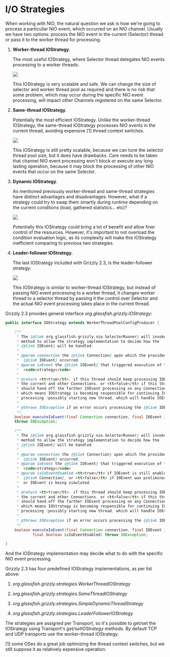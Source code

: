 I/O Strategies
==============

When working with NIO, the natural question we ask is how we're going to
process a particullar NIO event, which occurred on an NIO channel.
Usually we have two options: process the NIO event in the current
(Selector) thread or pass it to the worker thread for processing.

1.  **Worker-thread IOStrategy**.

    The most useful IOStrategy, where Selector thread delegates NIO
    events processing to a worker threads.

    ![](../images/coreframework/workerthread-strategy.gif)

    This IOStrategy is very scalable and safe. We can change the size of
    selector and worker thread pool as required and there is no risk
    that some problem, which may occur during the specific NIO event
    processing, will impact other Channels registered on the same
    Selector.

2.  **Same-thread IOStrategy**.

    Potentially the most efficient IOStrategy. Unlike the worker-thread
    IOStrategy, the same-thread IOStrategy processes NIO events in the
    current thread, avoiding expensive [1] thread context switches.

    ![](../images/coreframework/samethread-strategy.gif)

    This IOStrategy is still pretty scalable, because we can tune the
    selector thread pool size, but it does have drawbacks. Care needs to
    be taken that channel NIO event processing won't block or execute
    any long lasting operation, because it may block the processing of
    other NIO events that occur on the same Selector.

3.  **Dynamic IOStrategy**.

    As mentioned previously worker-thread and same-thread strategies
    have distinct advantages and disadvantages. However, what if a
    strategy could try to swap them smartly during runtime depending on
    the current conditions (load, gathered statistics... etc)?

    ![](../images/coreframework/dynamic-strategy.gif)

    Potentially this IOStrategy could bring a lot of benefit and allow
    finer control of the resources. However, it's important to not
    overload the condition evaluation logic, as its complexity will make
    this IOStrategy inefficient comparing to previous two strategies.

4.  **Leader-follower IOStrategy**.

    The last IOStrategy included with Grizzly 2.3, is the
    leader-follower strategy:

    ![](../images/coreframework/leaderfollower-strategy.gif)

    This IOStrategy is similar to worker-thread IOStrategy, but instead
    of passing NIO event processing to a worker thread, it changes
    worker thread to a selector thread by passing it the control over
    Selector and the actual NIO event processing takes place in the
    current thread.

Grizzly 2.3 provides general interface
*org.glassfish.grizzly.IOStrategy:*

```java
public interface IOStrategy extends WorkerThreadPoolConfigProducer {

    /**
     * The {@link org.glassfish.grizzly.nio.SelectorRunner} will invoke this
     * method to allow the strategy implementation to decide how the
     * {@link IOEvent} will be handled.
     *
     * @param connection the {@link Connection} upon which the provided
     *  {@link IOEvent} occurred.
     * @param ioEvent the {@link IOEvent} that triggered execution of this
     *  <code>strategy</code>
     *
     * @return <tt>true</tt>, if this thread should keep processing IOEvents on
     * the current and other Connections, or <tt>false</tt> if this thread
     * should hand-off the farther IOEvent processing on any Connections,
     * which means IOStrategy is becoming responsible for continuing IOEvent
     * processing (possibly starting new thread, which will handle IOEvents).
     *
     * @throws IOException if an error occurs processing the {@link IOEvent}.
     */
    boolean executeIoEvent(final Connection connection, final IOEvent ioEvent)
    throws IOException;

    /**
     * The {@link org.glassfish.grizzly.nio.SelectorRunner} will invoke this
     * method to allow the strategy implementation to decide how the
     * {@link IOEvent} will be handled.
     *
     * @param connection the {@link Connection} upon which the provided
     *  {@link IOEvent} occurred.
     * @param ioEvent the {@link IOEvent} that triggered execution of this
     *  <code>strategy</code>
     * @param isIoEventEnabled <tt>true</tt> if IOEvent is still enabled on the
     *  {@link Connection}, or <tt>false</tt> if IOEvent was preliminary disabled
     *  or IOEvent is being simulated.
     *
     * @return <tt>true</tt>, if this thread should keep processing IOEvents on
     * the current and other Connections, or <tt>false</tt> if this thread
     * should hand-off the farther IOEvent processing on any Connections,
     * which means IOStrategy is becoming responsible for continuing IOEvent
     * processing (possibly starting new thread, which will handle IOEvents).
     *
     * @throws IOException if an error occurs processing the {@link IOEvent}.
     */
    boolean executeIoEvent(final Connection connection, final IOEvent ioEvent,
            final boolean isIoEventEnabled) throws IOException;

}
```

And the IOStrategy implementation may decide what to do with the
specific NIO event processing.

Grizzly 2.3 has four predefined IOStrategy
implementations, as per list above:

1.  *org.glassfish.grizzly.strategies.WorkerThreadIOStrategy*

2.  *org.glassfish.grizzly.strategies.SameThreadIOStrategy*

3.  *org.glassfish.grizzly.strategies.SimpleDynamicThreadStrategy*

4.  *org.glassfish.grizzly.strategies.LeaderFollowerIOStrategy*

The strategies are assigned per Transport, so it's possible to get/set
the IOStrategy using Transport's *get/setIOStrategy* methods. By default
TCP and UDP transports use the worker-thread IOStrategy.

[1] some OSes do a great job optimizing the thread context switches, but
we still suppose it as relatively expensive operation.
